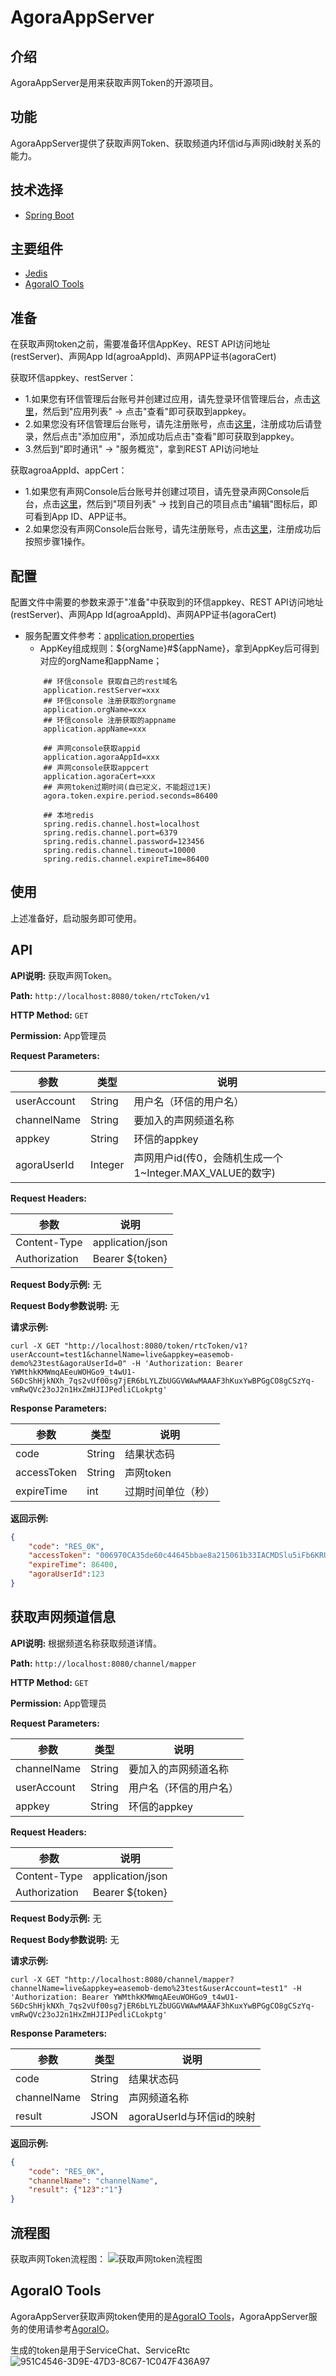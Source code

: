 # AgoraAppServer

## 介绍
AgoraAppServer是用来获取声网Token的开源项目。

## 功能
AgoraAppServer提供了获取声网Token、获取频道内环信id与声网id映射关系的能力。

## 技术选择
* [Spring Boot](https://spring.io/projects/spring-boot)

## 主要组件
* [Jedis](https://tool.oschina.net/uploads/apidocs/redis/clients/jedis/Jedis.html)
* [AgoraIO Tools](https://github.com/AgoraIO/Tools/tree/dev/accesstoken2/DynamicKey/AgoraDynamicKey/java)

## 准备
在获取声网token之前，需要准备环信AppKey、REST API访问地址(restServer)、声网App Id(agroaAppId)、声网APP证书(agoraCert)

获取环信appkey、restServer：
- 1.如果您有环信管理后台账号并创建过应用，请先登录环信管理后台，点击[这里](https://console.easemob.com/user/login)，然后到"应用列表" -> 点击"查看"即可获取到appkey。
- 2.如果您没有环信管理后台账号，请先注册账号，点击[这里](https://console.easemob.com/user/register)，注册成功后请登录，然后点击"添加应用"，添加成功后点击"查看"即可获取到appkey。
- 3.然后到"即时通讯" -> "服务概览"，拿到REST API访问地址

获取agroaAppId、appCert：
- 1.如果您有声网Console后台账号并创建过项目，请先登录声网Console后台，点击[这里](https://sso.agora.io/cn/login/)，然后到"项目列表" -> 找到自己的项目点击"编辑"图标后，即可看到App ID、APP证书。
- 2.如果您没有声网Console后台账号，请先注册账号，点击[这里](https://sso.agora.io/cn/v4/signup)，注册成功后按照步骤1操作。

## 配置
配置文件中需要的参数来源于"准备"中获取到的环信appkey、REST API访问地址(restServer)、声网App Id(agroaAppId)、声网APP证书(agoraCert)
- 服务配置文件参考：[application.properties](./agora-app-server/src/main/resources/application.properties)
    - AppKey组成规则：${orgName}#${appName}，拿到AppKey后可得到对应的orgName和appName；
    ```
        ## 环信console 获取自己的rest域名
        application.restServer=xxx
        ## 环信console 注册获取的orgname
        application.orgName=xxx
        ## 环信console 注册获取的appname
        application.appName=xxx
        
        ## 声网console获取appid
        application.agoraAppId=xxx
        ## 声网console获取appcert
        application.agoraCert=xxx
        ## 声网token过期时间(自已定义，不能超过1天)
        agora.token.expire.period.seconds=86400
        
        ## 本地redis
        spring.redis.channel.host=localhost
        spring.redis.channel.port=6379
        spring.redis.channel.password=123456
        spring.redis.channel.timeout=10000
        spring.redis.channel.expireTime=86400
    ```

## 使用

上述准备好，启动服务即可使用。

## API

**API说明:** 获取声网Token。

**Path:** `http://localhost:8080/token/rtcToken/v1`

**HTTP Method:** `GET`

**Permission:** App管理员

**Request Parameters:**

| 参数 | 类型 | 说明  |
| --- | --- | --- |
| userAccount | String | 用户名（环信的用户名） |
| channelName | String | 要加入的声网频道名称 |
| appkey      | String| 环信的appkey |
| agoraUserId | Integer | 声网用户id(传0，会随机生成一个1~Integer.MAX_VALUE的数字) |

**Request Headers:** 

| 参数 | 说明  |
| --- | --- |
| Content-Type  | application/json |
| Authorization | Bearer ${token} |

**Request Body示例:** 无

**Request Body参数说明:** 无


**请求示例:**

```
curl -X GET "http://localhost:8080/token/rtcToken/v1?userAccount=test1&channelName=live&appkey=easemob-demo%23test&agoraUserId=0" -H 'Authorization: Bearer YWMthkKMWmqAEeuWOHGo9_t4wU1-S6DcShHjkNXh_7qs2vUf00sg7jER6bLYLZbUGGVWAwMAAAF3hKuxYwBPGgCO8gCSzYq-vmRwQVc23oJ2n1HxZmHJIJPedliCLokptg'
```

**Response Parameters:**

| 参数 | 类型 | 说明  |
| --- | --- | --- |
| code | String | 结果状态码 |
| accessToken | String | 声网token |
| expireTime | int | 过期时间单位（秒） |

**返回示例:**

```json
{
    "code": "RES_0K",
    "accessToken": "006970CA35de60c44645bbae8a215061b33IACMDSlu5iFb6KRUFHJfPGkwABytAJfHZb3PGR7S+2cGUwYf3+74PfJ8IgD4AIB/3H0vYAQAAQBsOi5gAgBsOi5gAwBsOi5gBABsOi5g",
    "expireTime": 86400,
    "agoraUserId":123
}
```


## 获取声网频道信息

**API说明:** 根据频道名称获取频道详情。

**Path:** `http://localhost:8080/channel/mapper`

**HTTP Method:** `GET`

**Permission:** App管理员

**Request Parameters:**

| 参数 | 类型 | 说明  |
| --- | --- | --- |
| channelName | String | 要加入的声网频道名称 |
| userAccount | String | 用户名（环信的用户名） |
| appkey      | String| 环信的appkey |

**Request Headers:** 

| 参数 | 说明  |
| --- | --- |
| Content-Type  | application/json |
| Authorization | Bearer ${token} |

**Request Body示例:** 无

**Request Body参数说明:** 无


**请求示例:**

```
curl -X GET "http://localhost:8080/channel/mapper?channelName=live&appkey=easemob-demo%23test&userAccount=test1" -H 'Authorization: Bearer YWMthkKMWmqAEeuWOHGo9_t4wU1-S6DcShHjkNXh_7qs2vUf00sg7jER6bLYLZbUGGVWAwMAAAF3hKuxYwBPGgCO8gCSzYq-vmRwQVc23oJ2n1HxZmHJIJPedliCLokptg'
```

**Response Parameters:**

| 参数 | 类型 | 说明  |
| --- | --- | --- |
| code | String | 结果状态码 |
| channelName | String | 声网频道名称 |
| result | JSON| agoraUserId与环信id的映射 |

**返回示例:**

```json
{
    "code": "RES_0K",
    "channelName": "channelName",
    "result": {"123":"1"}
}
```

## 流程图
获取声网Token流程图：
![获取声网token流程图](https://user-images.githubusercontent.com/15087647/126285697-606492f4-6ee2-458c-81d9-140da827ec53.png)

## AgoraIO Tools
AgoraAppServer获取声网token使用的是[AgoraIO Tools](https://github.com/AgoraIO/Tools/tree/dev/accesstoken2/DynamicKey/AgoraDynamicKey/java)，AgoraAppServer服务的使用请参考[AgoraIO](./agora-app-server/src/main/java/com/easemob/agora/AgoraIO/RtcTokenBuilder)。

生成的token是用于ServiceChat、ServiceRtc
![951C4546-3D9E-47D3-8C67-1C047F436A97](https://user-images.githubusercontent.com/15087647/126287819-41acffb9-7a90-43fb-a6db-8f05332c1582.png)

